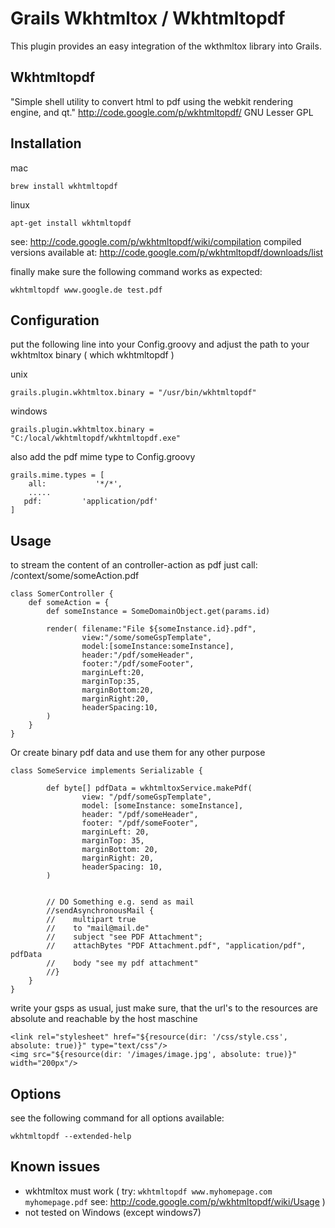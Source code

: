 Grails Wkhtmltox / Wkhtmltopdf 
=========================

This plugin provides an easy integration of the wkthmltox library into Grails.

Wkhtmltopdf
----------------
"Simple shell utility to convert html to pdf using the webkit rendering engine, and qt."
http://code.google.com/p/wkhtmltopdf/
GNU Lesser GPL

Installation
----------------

mac

    brew install wkhtmltopdf

linux

    apt-get install wkhtmltopdf

see: http://code.google.com/p/wkhtmltopdf/wiki/compilation
compiled versions available at: http://code.google.com/p/wkhtmltopdf/downloads/list

finally make sure the following command works as expected:

    wkhtmltopdf www.google.de test.pdf
    

Configuration
----------------

put the following line into your Config.groovy and adjust the path to your wkhtmltox binary ( which wkhtmltopdf )

unix

    grails.plugin.wkhtmltox.binary = "/usr/bin/wkhtmltopdf"
    
windows
    
    grails.plugin.wkhtmltox.binary = "C:/local/wkhtmltopdf/wkhtmltopdf.exe"
    

also add the pdf mime type to Config.groovy

    grails.mime.types = [
        all:           '*/*',
        .....
       pdf:         'application/pdf'
    ]
    


Usage
----------------

to stream the content of an controller-action as pdf just call: /context/some/someAction.pdf

    class SomerController {
        def someAction = {
            def someInstance = SomeDomainObject.get(params.id)
    
            render( filename:"File ${someInstance.id}.pdf",
					view:"/some/someGspTemplate",
                    model:[someInstance:someInstance],
                    header:"/pdf/someHeader",
                    footer:"/pdf/someFooter",
                    marginLeft:20,
                    marginTop:35,
                    marginBottom:20,
                    marginRight:20,
                    headerSpacing:10,
            )
        }
    }

Or create binary pdf data and use them for any other purpose

    class SomeService implements Serializable {
    
    		def byte[] pdfData = wkhtmltoxService.makePdf(
                    view: "/pdf/someGspTemplate",
                    model: [someInstance: someInstance],
                    header: "/pdf/someHeader",
                    footer: "/pdf/someFooter",
                    marginLeft: 20,
                    marginTop: 35,
                    marginBottom: 20,
                    marginRight: 20,
                    headerSpacing: 10,
            )
    	
    	
    		// DO Something e.g. send as mail
    		//sendAsynchronousMail {
            //    multipart true
            //    to "mail@mail.de"
            //    subject "see PDF Attachment";
            //    attachBytes "PDF Attachment.pdf", "application/pdf", pdfData
            //    body "see my pdf attachment"
            //}
        }
    }

write your gsps as usual, just make sure, that the url's to the resources are absolute and reachable by the host maschine

	<link rel="stylesheet" href="${resource(dir: '/css/style.css', absolute: true)}" type="text/css"/>
	<img src="${resource(dir: '/images/image.jpg', absolute: true)}" width="200px"/>

Options
----------------

see the following command for all options available:

	wkhtmltopdf --extended-help
		

Known issues
----------------

* wkhtmltox must work ( try: ```wkhtmltopdf www.myhomepage.com myhomepage.pdf``` see: http://code.google.com/p/wkhtmltopdf/wiki/Usage )
* not tested on Windows (except windows7)
